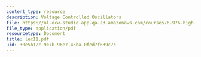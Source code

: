 ```yaml
---
content_type: resource
description: Voltage Controlled Oscillators
file: https://ol-ocw-studio-app-qa.s3.amazonaws.com/courses/6-976-high-speed-communication-circuits-and-systems-spring-2003/30e5b12c9e7b96e745ba0fed7f639c7c_lec11.pdf
file_type: application/pdf
resourcetype: Document
title: lec11.pdf
uid: 30e5b12c-9e7b-96e7-45ba-0fed7f639c7c
---
```

